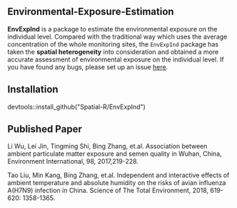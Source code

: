 ## Environmental-Exposure-Estimation

**EnvExpInd** is a package to estimate the environmental exposure on the individual level. Compared with the traditional way which uses the average concentration of the whole monitoring sites, the `EnvExpInd` package has taken the **spatial heterogeneity** into consideration and obtained a more accurate assessment of environmental exposure on the individual level. 
If you have found any bugs, please set up an issue [here](https://github.com/Spatial-R/EnvExpInd/issues).

## Installation
devtools::install_github("Spatial-R/EnvExpInd")


## Published Paper

Li Wu, Lei Jin, Tingming Shi, Bing Zhang, et.al. Association between ambient particulate matter exposure and semen quality in Wuhan, China, Environment International, 98, 2017,219-228.

Tao Liu, Min Kang, Bing Zhang, et.al. Independent and interactive effects of ambient temperature and absolute humidity on the risks of avian influenza A(H7N9) infection in China. Science of The Total Environment, 2018, 619-620: 1358-1365.

